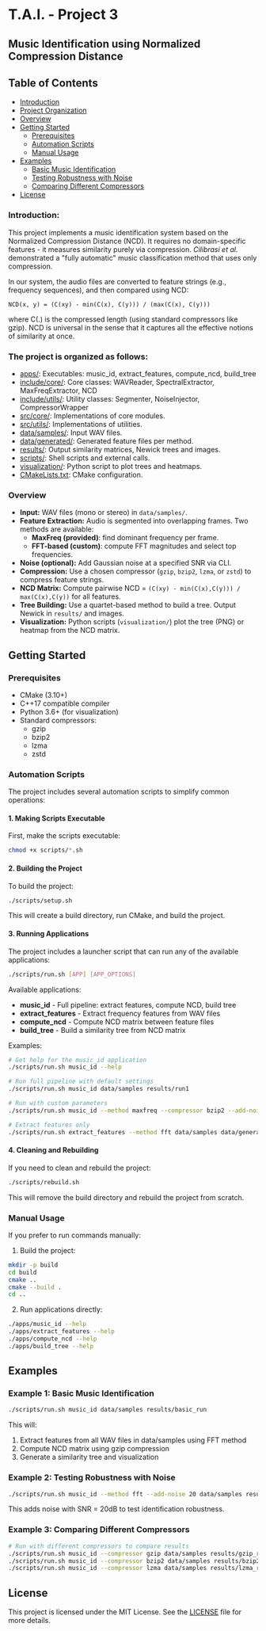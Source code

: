 # T.A.I. - Project 3
## Music Identification using Normalized Compression Distance

## Table of Contents
- [Introduction](#introduction)
- [Project Organization](#the-project-is-organized-as-follows)
- [Overview](#overview)
- [Getting Started](#getting-started)
  - [Prerequisites](#prerequisites)
  - [Automation Scripts](#automation-scripts)
  - [Manual Usage](#manual-usage)
- [Examples](#examples)
  - [Basic Music Identification](#example-1-basic-music-identification)
  - [Testing Robustness with Noise](#example-2-testing-robustness-with-noise)
  - [Comparing Different Compressors](#example-3-comparing-different-compressors)
- [License](#license)

### Introduction:
This project implements a music identification system based on the Normalized Compression Distance (NCD). 
It requires no domain-specific features - it measures similarity purely via compression.
*Cilibrasi et al.* demonstrated a "fully automatic" music classification method that uses only compression.

In our system, the audio files are converted to feature strings (e.g., frequency sequences), and then compared using NCD:

```
NCD(x, y) = (C(xy) - min(C(x), C(y))) / (max(C(x), C(y)))
```

where C(.) is the compressed length (using standard compressors like gzip).
NCD is universal in the sense that it captures all the effective notions of similarity at once.

### The project is organized as follows:
- [apps/](apps/): Executables: music_id, extract_features, compute_ncd, build_tree
- [include/core/](include/core/): Core classes: WAVReader, SpectralExtractor, MaxFreqExtractor, NCD
- [include/utils/](include/utils/): Utility classes: Segmenter, NoiseInjector, CompressorWrapper
- [src/core/](src/core/): Implementations of core modules.
- [src/utils/](src/utils/): Implementations of utilities.
- [data/samples/](data/samples/): Input WAV files.
- [data/generated/](data/generated/): Generated feature files per method.
- [results/](results/): Output similarity matrices, Newick trees and images.
- [scripts/](scripts/): Shell scripts and external calls.
- [visualization/](visualization/): Python script to plot trees and heatmaps.
- [CMakeLists.txt](CMakeLists.txt): CMake configuration.

### Overview

- **Input:** WAV files (mono or stereo) in `data/samples/`.
- **Feature Extraction:** Audio is segmented into overlapping frames. Two methods are available:
  - **MaxFreq (provided)**: find dominant frequency per frame.
  - **FFT-based (custom)**: compute FFT magnitudes and select top frequencies.
- **Noise (optional):** Add Gaussian noise at a specified SNR via CLI.
- **Compression:** Use a chosen compressor (`gzip`, `bzip2`, `lzma`, or `zstd`) to compress feature strings.
- **NCD Matrix:** Compute pairwise NCD = `(C(xy) - min(C(x),C(y))) / max(C(x),C(y))` for all features.
- **Tree Building:** Use a quartet-based method to build a tree. Output Newick in `results/` and images.
- **Visualization:** Python scripts (`visualization/`) plot the tree (PNG) or heatmap from the NCD matrix.

## Getting Started

### Prerequisites
- CMake (3.10+)
- C++17 compatible compiler
- Python 3.6+ (for visualization)
- Standard compressors:
  - gzip
  - bzip2
  - lzma
  - zstd

### Automation Scripts

The project includes several automation scripts to simplify common operations:

#### 1. Making Scripts Executable

First, make the scripts executable:

```bash
chmod +x scripts/*.sh
```

#### 2. Building the Project

To build the project:

```bash
./scripts/setup.sh
```

This will create a build directory, run CMake, and build the project.

#### 3. Running Applications

The project includes a launcher script that can run any of the available applications:

```bash
./scripts/run.sh [APP] [APP_OPTIONS]
```

Available applications:
- **music_id** - Full pipeline: extract features, compute NCD, build tree
- **extract_features** - Extract frequency features from WAV files
- **compute_ncd** - Compute NCD matrix between feature files
- **build_tree** - Build a similarity tree from NCD matrix

Examples:

```bash
# Get help for the music_id application
./scripts/run.sh music_id --help

# Run full pipeline with default settings
./scripts/run.sh music_id data/samples results/run1

# Run with custom parameters
./scripts/run.sh music_id --method maxfreq --compressor bzip2 --add-noise 30 data/samples results/custom_run

# Extract features only
./scripts/run.sh extract_features --method fft data/samples data/generated/features
```

#### 4. Cleaning and Rebuilding

If you need to clean and rebuild the project:

```bash
./scripts/rebuild.sh
```

This will remove the build directory and rebuild the project from scratch.

### Manual Usage

If you prefer to run commands manually:

1. Build the project:
```bash
mkdir -p build
cd build
cmake ..
cmake --build .
cd ..
```

2. Run applications directly:
```bash
./apps/music_id --help
./apps/extract_features --help
./apps/compute_ncd --help
./apps/build_tree --help
```

## Examples

### Example 1: Basic Music Identification

```bash
./scripts/run.sh music_id data/samples results/basic_run
```

This will:
1. Extract features from all WAV files in data/samples using FFT method
2. Compute NCD matrix using gzip compression
3. Generate a similarity tree and visualization

### Example 2: Testing Robustness with Noise

```bash
./scripts/run.sh music_id --method fft --add-noise 20 data/samples results/noisy_run
```

This adds noise with SNR = 20dB to test identification robustness.

### Example 3: Comparing Different Compressors

```bash
# Run with different compressors to compare results
./scripts/run.sh music_id --compressor gzip data/samples results/gzip_run
./scripts/run.sh music_id --compressor bzip2 data/samples results/bzip2_run
./scripts/run.sh music_id --compressor lzma data/samples results/lzma_run
```

## License

This project is licensed under the MIT License. See the [LICENSE](LICENSE) file for more details.
